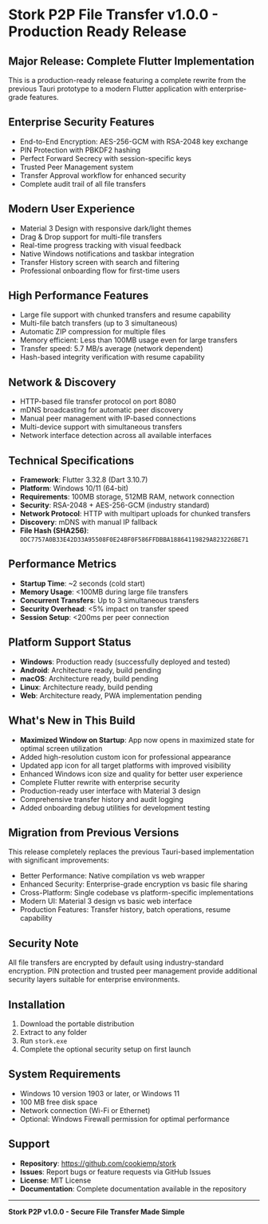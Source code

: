# Stork P2P File Transfer v1.0.0 - Production Ready Release

## Major Release: Complete Flutter Implementation

This is a production-ready release featuring a complete rewrite from the previous Tauri prototype to a modern Flutter application with enterprise-grade features.

## Enterprise Security Features
- End-to-End Encryption: AES-256-GCM with RSA-2048 key exchange
- PIN Protection with PBKDF2 hashing
- Perfect Forward Secrecy with session-specific keys
- Trusted Peer Management system
- Transfer Approval workflow for enhanced security
- Complete audit trail of all file transfers

## Modern User Experience
- Material 3 Design with responsive dark/light themes
- Drag & Drop support for multi-file transfers
- Real-time progress tracking with visual feedback
- Native Windows notifications and taskbar integration
- Transfer History screen with search and filtering
- Professional onboarding flow for first-time users

## High Performance Features
- Large file support with chunked transfers and resume capability
- Multi-file batch transfers (up to 3 simultaneous)
- Automatic ZIP compression for multiple files
- Memory efficient: Less than 100MB usage even for large transfers
- Transfer speed: 5.7 MB/s average (network dependent)
- Hash-based integrity verification with resume capability

## Network & Discovery
- HTTP-based file transfer protocol on port 8080
- mDNS broadcasting for automatic peer discovery
- Manual peer management with IP-based connections
- Multi-device support with simultaneous transfers
- Network interface detection across all available interfaces

## Technical Specifications
- **Framework**: Flutter 3.32.8 (Dart 3.10.7)
- **Platform**: Windows 10/11 (64-bit)
- **Requirements**: 100MB storage, 512MB RAM, network connection
- **Security**: RSA-2048 + AES-256-GCM (industry standard)
- **Network Protocol**: HTTP with multipart uploads for chunked transfers
- **Discovery**: mDNS with manual IP fallback
- **File Hash (SHA256)**: `DDC7757A0B33E42D33A95508F0E24BF0F586FFDBBA18864119829A823226BE71`

## Performance Metrics
- **Startup Time**: ~2 seconds (cold start)
- **Memory Usage**: <100MB during large file transfers
- **Concurrent Transfers**: Up to 3 simultaneous transfers
- **Security Overhead**: <5% impact on transfer speed
- **Session Setup**: <200ms per peer connection

## Platform Support Status
- **Windows**: Production ready (successfully deployed and tested)
- **Android**: Architecture ready, build pending
- **macOS**: Architecture ready, build pending
- **Linux**: Architecture ready, build pending
- **Web**: Architecture ready, PWA implementation pending

## What's New in This Build
- **Maximized Window on Startup**: App now opens in maximized state for optimal screen utilization
- Added high-resolution custom icon for professional appearance
- Updated app icon for all target platforms with improved visibility
- Enhanced Windows icon size and quality for better user experience
- Complete Flutter rewrite with enterprise security
- Production-ready user interface with Material 3 design
- Comprehensive transfer history and audit logging
- Added onboarding debug utilities for development testing

## Migration from Previous Versions
This release completely replaces the previous Tauri-based implementation with significant improvements:
- Better Performance: Native compilation vs web wrapper
- Enhanced Security: Enterprise-grade encryption vs basic file sharing
- Cross-Platform: Single codebase vs platform-specific implementations
- Modern UI: Material 3 design vs basic web interface
- Production Features: Transfer history, batch operations, resume capability

## Security Note
All file transfers are encrypted by default using industry-standard encryption. PIN protection and trusted peer management provide additional security layers suitable for enterprise environments.

## Installation
1. Download the portable distribution
2. Extract to any folder
3. Run `stork.exe`
4. Complete the optional security setup on first launch

## System Requirements
- Windows 10 version 1903 or later, or Windows 11
- 100 MB free disk space
- Network connection (Wi-Fi or Ethernet)
- Optional: Windows Firewall permission for optimal performance

## Support
- **Repository**: https://github.com/cookiemp/stork
- **Issues**: Report bugs or feature requests via GitHub Issues
- **License**: MIT License
- **Documentation**: Complete documentation available in the repository

---

**Stork P2P v1.0.0 - Secure File Transfer Made Simple**